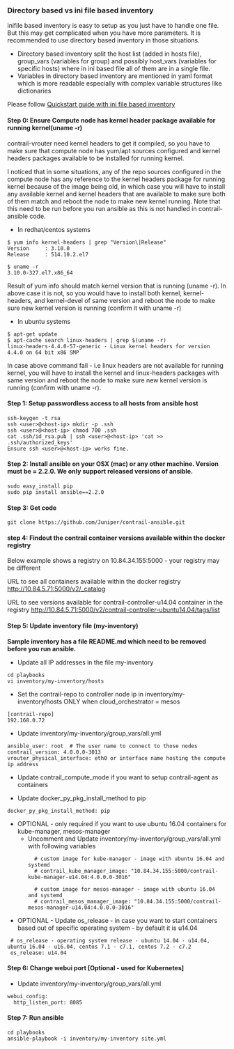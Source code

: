### Directory based vs ini file based inventory
inifile based inventory is easy to setup as you just have to handle one file. But this may get complicated when you have more parameters. It is recommended to use directory based inventory in those situations.

* Directory based inventory split the host list (added in hosts file), group_vars (variables for group) and possibly host_vars (variables for specific hosts) where in ini based file all of them are in a single file.
* Variables in directory based inventory are mentioned in yaml format which is more readable especially with complex variable structures like dictionaries

Please follow [Quickstart guide with ini file based inventory](https://github.com/Juniper/contrail-ansible/wiki/Quickstart-Guide-with-ini-file-based-inventory)

#### Step 0: Ensure Compute node has kernel header package available for running kernel(uname -r)
contrail-vrouter need kernel headers to get it compiled, so you have to make sure that compute node has yum/apt sources configured and kernel headers packages available to be installed for running kernel.

I noticed that in some situations, any of the repo sources configured in the compute node has any reference to the kernel headers package for running kernel because of the image being old, in which case you will have to install any available kernel and kernel headers that are available to make sure both of them match and reboot the node to make new kernel running. Note that this need to be run before you run ansible as this is not handled in contrail-ansible code.

* In redhat/centos systems

```
$ yum info kernel-headers | grep "Version\|Release"
Version     : 3.10.0
Release     : 514.10.2.el7

$ uname -r
3.10.0-327.el7.x86_64
```
Result of yum info should match kernel version that is running (uname -r). In above case it is not, so you would have to install both kernel, kernel-headers, and kernel-devel of same version and reboot the node to make sure new kernel version is running (confirm it with uname -r)

* In ubuntu systems

```
$ apt-get update
$ apt-cache search linux-headers | grep $(uname -r)
linux-headers-4.4.0-57-generic - Linux kernel headers for version 4.4.0 on 64 bit x86 SMP

```

In case above command fail - i.e linux headers are not available for running kernel, you will have to install the kernel and linux-headers packages with same version and reboot the node to make sure new kernel version is running (confirm with uname -r).

#### Step 1: Setup passwordless access to all hosts from ansible host
```
ssh-keygen -t rsa
ssh <user>@<host-ip> mkdir -p .ssh
ssh <user>@<host-ip> chmod 700 .ssh
cat .ssh/id_rsa.pub | ssh <user>@<host-ip> 'cat >> .ssh/authorized_keys'
Ensure ssh <user>@<host-ip> works fine.
```

#### Step 2: Install ansible on your OSX (mac) or any other machine. Version must be = 2.2.0. We only support released versions of ansible.
```
sudo easy_install pip
sudo pip install ansible==2.2.0
```

#### Step 3: Get code
```
git clone https://github.com/Juniper/contrail-ansible.git
```

#### step 4: Findout the contrail container versions available within the docker registry
Below example shows a registry on 10.84.34.155:5000 - your registry may be different

URL to see all containers available within the docker registry
http://10.84.5.71:5000/v2/_catalog

URL to see versions available for contrail-controller-u14.04 container in the registry
http://10.84.5.71:5000/v2/contrail-controller-ubuntu14.04/tags/list

#### Step 5: Update inventory file (my-inventory)


<b>Sample inventory has a file README.md which need to be removed before you run ansible.</b>

* Update all IP addresses in the file my-inventory
```
cd playbooks
vi inventory/my-inventory/hosts
```

* Set the contrail-repo to controller node ip in inventory/my-inventory/hosts ONLY when cloud_orchestrator = mesos
```
[contrail-repo]
192.168.0.72 
```

* Update inventory/my-inventory/group_vars/all.yml 
```
ansible_user: root  # The user name to connect to those nodes
contrail_version: 4.0.0.0-3013
vrouter_physical_interface: eth0 or interface name hosting the compute ip address
```
* Update contrail_compute_mode if you want to setup contrail-agent as containers

* Update docker_py_pkg_install_method to pip
```
docker_py_pkg_install_method: pip
``` 
* OPTIONAL - only required if you want to use ubuntu 16.04 containers for kube-manager, mesos-manager
  * Uncomment and Update inventory/my-inventory/group_vars/all.yml with following variables
    ```
      # custom image for kube-manager - image with ubuntu 16.04 and systemd
      # contrail_kube_manager_image: "10.84.34.155:5000/contrail-kube-manager-u14.04:4.0.0.0-3016"

      # custom image for mesos-manager - image with ubuntu 16.04 and systemd
      # contrail_mesos_manager_image: "10.84.34.155:5000/contrail-mesos-manager-u14.04:4.0.0.0-3016"

    ```
* OPTIONAL - Update os_release - in case you want to start containers based out of specific operating system - by default it is u14.04

```
 # os_release - operating system release - ubuntu 14.04 - u14.04, ubuntu 16.04 - u16.04, centos 7.1 - c7.1, centos 7.2 - c7.2
 os_release: u14.04
```
#### Step 6: Change webui port [Optional - used for Kubernetes]
* Update inventory/my-inventory/group_vars/all.yml

```
webui_config:
  http_listen_port: 8085
```

#### Step 7: Run ansible
```
cd playbooks
ansible-playbook -i inventory/my-inventory site.yml
```